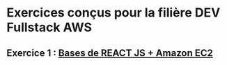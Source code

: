 # Exercices conçus pour la filière DEV Fullstack AWS
## Exercice 1 : [Bases de REACT JS + Amazon EC2](https://github.com/jekobokidou/kapsiki-exo/blob/main/exo-001/exercices-dev-fullstack-001.md)
